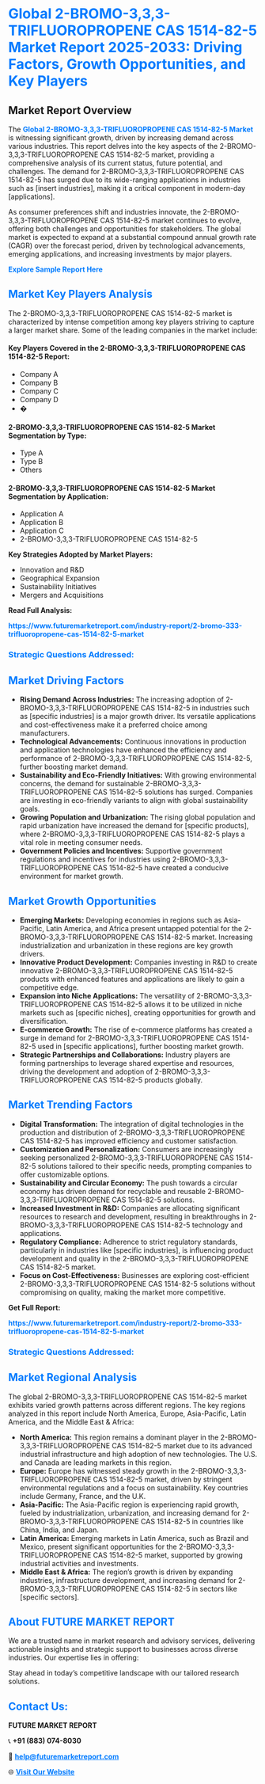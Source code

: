 <h1 style="color: #007BFF;">Global 2-BROMO-3,3,3-TRIFLUOROPROPENE CAS 1514-82-5 Market Report 2025-2033: Driving Factors, Growth Opportunities, and Key Players</h1>

<section id="overview">
<h2>Market Report Overview</h2>
<p>The <a href="https://www.futuremarketreport.com/industry-report/2-bromo-333-trifluoropropene-cas-1514-82-5-market" style="color: #007BFF; text-decoration: none;"><strong>Global 2-BROMO-3,3,3-TRIFLUOROPROPENE CAS 1514-82-5 Market</strong></a> is witnessing significant growth, driven by increasing demand across various industries. This report delves into the key aspects of the 2-BROMO-3,3,3-TRIFLUOROPROPENE CAS 1514-82-5 market, providing a comprehensive analysis of its current status, future potential, and challenges. The demand for 2-BROMO-3,3,3-TRIFLUOROPROPENE CAS 1514-82-5 has surged due to its wide-ranging applications in industries such as [insert industries], making it a critical component in modern-day [applications].</p>
<p>As consumer preferences shift and industries innovate, the 2-BROMO-3,3,3-TRIFLUOROPROPENE CAS 1514-82-5 market continues to evolve, offering both challenges and opportunities for stakeholders. The global market is expected to expand at a substantial compound annual growth rate (CAGR) over the forecast period, driven by technological advancements, emerging applications, and increasing investments by major players.</p>
</section>

<section id="overview">
<p><a href="https://www.futuremarketreport.com/request-sample/reportId=116279" style="color: #007BFF; text-decoration: none;"><strong>Explore Sample Report Here</strong></a></p>
</section>

<section id="key-players">
<h2 style="color: #007BFF;">Market Key Players Analysis</h2>
<p>The 2-BROMO-3,3,3-TRIFLUOROPROPENE CAS 1514-82-5 market is characterized by intense competition among key players striving to capture a larger market share. Some of the leading companies in the market include:</p>
<h4>Key Players Covered in the 2-BROMO-3,3,3-TRIFLUOROPROPENE CAS 1514-82-5 Report:</h4>
<ul><li>Company A</li><li>Company B</li><li>Company C</li><li>Company D</li><li>�</li></ul>
<h4>2-BROMO-3,3,3-TRIFLUOROPROPENE CAS 1514-82-5 Market Segmentation by Type:</h4>
<ul><li>Type A</li><li>Type B</li><li>Others</li></ul>

<h4>2-BROMO-3,3,3-TRIFLUOROPROPENE CAS 1514-82-5 Market Segmentation by Application:</h4>
<ul><li>Application A</li><li>Application B</li><li>Application C</li><li>2-BROMO-3,3,3-TRIFLUOROPROPENE CAS 1514-82-5</li></ul>
<p><strong>Key Strategies Adopted by Market Players:</strong></p>
<ul>
<li>Innovation and R&D</li>
<li>Geographical Expansion</li>
<li>Sustainability Initiatives</li>
<li>Mergers and Acquisitions</li>
</ul>
</section>

<section>
<p><strong>Read Full Analysis: </strong></p><a href="https://www.futuremarketreport.com/industry-report/2-bromo-333-trifluoropropene-cas-1514-82-5-market" style="color: #007BFF; text-decoration: none;"><strong>https://www.futuremarketreport.com/industry-report/2-bromo-333-trifluoropropene-cas-1514-82-5-market</strong></a>
<h3 style="color: #007BFF;">Strategic Questions Addressed:</h3>
</section>

<section id="driving-factors">
<h2 style="color: #007BFF;">Market Driving Factors</h2>
<ul>
<li><strong>Rising Demand Across Industries:</strong> The increasing adoption of 2-BROMO-3,3,3-TRIFLUOROPROPENE CAS 1514-82-5 in industries such as [specific industries] is a major growth driver. Its versatile applications and cost-effectiveness make it a preferred choice among manufacturers.</li>
<li><strong>Technological Advancements:</strong> Continuous innovations in production and application technologies have enhanced the efficiency and performance of 2-BROMO-3,3,3-TRIFLUOROPROPENE CAS 1514-82-5, further boosting market demand.</li>
<li><strong>Sustainability and Eco-Friendly Initiatives:</strong> With growing environmental concerns, the demand for sustainable 2-BROMO-3,3,3-TRIFLUOROPROPENE CAS 1514-82-5 solutions has surged. Companies are investing in eco-friendly variants to align with global sustainability goals.</li>
<li><strong>Growing Population and Urbanization:</strong> The rising global population and rapid urbanization have increased the demand for [specific products], where 2-BROMO-3,3,3-TRIFLUOROPROPENE CAS 1514-82-5 plays a vital role in meeting consumer needs.</li>
<li><strong>Government Policies and Incentives:</strong> Supportive government regulations and incentives for industries using 2-BROMO-3,3,3-TRIFLUOROPROPENE CAS 1514-82-5 have created a conducive environment for market growth.</li>
</ul>
</section>

<section id="growth-opportunities">
<h2 style="color: #007BFF;">Market Growth Opportunities</h2>
<ul>
<li><strong>Emerging Markets:</strong> Developing economies in regions such as Asia-Pacific, Latin America, and Africa present untapped potential for the 2-BROMO-3,3,3-TRIFLUOROPROPENE CAS 1514-82-5 market. Increasing industrialization and urbanization in these regions are key growth drivers.</li>
<li><strong>Innovative Product Development:</strong> Companies investing in R&D to create innovative 2-BROMO-3,3,3-TRIFLUOROPROPENE CAS 1514-82-5 products with enhanced features and applications are likely to gain a competitive edge.</li>
<li><strong>Expansion into Niche Applications:</strong> The versatility of 2-BROMO-3,3,3-TRIFLUOROPROPENE CAS 1514-82-5 allows it to be utilized in niche markets such as [specific niches], creating opportunities for growth and diversification.</li>
<li><strong>E-commerce Growth:</strong> The rise of e-commerce platforms has created a surge in demand for 2-BROMO-3,3,3-TRIFLUOROPROPENE CAS 1514-82-5 used in [specific applications], further boosting market growth.</li>
<li><strong>Strategic Partnerships and Collaborations:</strong> Industry players are forming partnerships to leverage shared expertise and resources, driving the development and adoption of 2-BROMO-3,3,3-TRIFLUOROPROPENE CAS 1514-82-5 products globally.</li>
</ul>
</section>

<section id="trending-factors">
<h2 style="color: #007BFF;">Market Trending Factors</h2>
<ul>
<li><strong>Digital Transformation:</strong> The integration of digital technologies in the production and distribution of 2-BROMO-3,3,3-TRIFLUOROPROPENE CAS 1514-82-5 has improved efficiency and customer satisfaction.</li>
<li><strong>Customization and Personalization:</strong> Consumers are increasingly seeking personalized 2-BROMO-3,3,3-TRIFLUOROPROPENE CAS 1514-82-5 solutions tailored to their specific needs, prompting companies to offer customizable options.</li>
<li><strong>Sustainability and Circular Economy:</strong> The push towards a circular economy has driven demand for recyclable and reusable 2-BROMO-3,3,3-TRIFLUOROPROPENE CAS 1514-82-5 solutions.</li>
<li><strong>Increased Investment in R&D:</strong> Companies are allocating significant resources to research and development, resulting in breakthroughs in 2-BROMO-3,3,3-TRIFLUOROPROPENE CAS 1514-82-5 technology and applications.</li>
<li><strong>Regulatory Compliance:</strong> Adherence to strict regulatory standards, particularly in industries like [specific industries], is influencing product development and quality in the 2-BROMO-3,3,3-TRIFLUOROPROPENE CAS 1514-82-5 market.</li>
<li><strong>Focus on Cost-Effectiveness:</strong> Businesses are exploring cost-efficient 2-BROMO-3,3,3-TRIFLUOROPROPENE CAS 1514-82-5 solutions without compromising on quality, making the market more competitive.</li>
</ul>
</section>

<section>
<p><strong>Get Full Report: </strong></p><a href="https://www.futuremarketreport.com/industry-report/2-bromo-333-trifluoropropene-cas-1514-82-5-market" style="color: #007BFF; text-decoration: none;"><strong>https://www.futuremarketreport.com/industry-report/2-bromo-333-trifluoropropene-cas-1514-82-5-market</strong></a>
<h3 style="color: #007BFF;">Strategic Questions Addressed:</h3>
</section>


<section id="regional-analysis">
<h2 style="color: #007BFF;">Market Regional Analysis</h2>
<p>The global 2-BROMO-3,3,3-TRIFLUOROPROPENE CAS 1514-82-5 market exhibits varied growth patterns across different regions. The key regions analyzed in this report include North America, Europe, Asia-Pacific, Latin America, and the Middle East & Africa:</p>
<ul>
<li><strong>North America:</strong> This region remains a dominant player in the 2-BROMO-3,3,3-TRIFLUOROPROPENE CAS 1514-82-5 market due to its advanced industrial infrastructure and high adoption of new technologies. The U.S. and Canada are leading markets in this region.</li>
<li><strong>Europe:</strong> Europe has witnessed steady growth in the 2-BROMO-3,3,3-TRIFLUOROPROPENE CAS 1514-82-5 market, driven by stringent environmental regulations and a focus on sustainability. Key countries include Germany, France, and the U.K.</li>
<li><strong>Asia-Pacific:</strong> The Asia-Pacific region is experiencing rapid growth, fueled by industrialization, urbanization, and increasing demand for 2-BROMO-3,3,3-TRIFLUOROPROPENE CAS 1514-82-5 in countries like China, India, and Japan.</li>
<li><strong>Latin America:</strong> Emerging markets in Latin America, such as Brazil and Mexico, present significant opportunities for the 2-BROMO-3,3,3-TRIFLUOROPROPENE CAS 1514-82-5 market, supported by growing industrial activities and investments.</li>
<li><strong>Middle East & Africa:</strong> The region’s growth is driven by expanding industries, infrastructure development, and increasing demand for 2-BROMO-3,3,3-TRIFLUOROPROPENE CAS 1514-82-5 in sectors like [specific sectors].</li>
</ul>
</section>

<footer>
<h2 style="color: #007BFF;">About FUTURE MARKET REPORT</h2>
<p>We are a trusted name in market research and advisory services, delivering actionable insights and strategic support to businesses across diverse industries. Our expertise lies in offering:</p>

<p>Stay ahead in today’s competitive landscape with our tailored research solutions.</p>

<h2 style="color: #007BFF;">Contact Us:</h2>
<p><strong>FUTURE MARKET REPORT</strong></p>
<p>📞 <strong>+91 (883) 074-8030</strong></p>
<p>📧 <strong><a href="mailto:help@futuremarketreport.com" style="color: #007BFF;">help@futuremarketreport.com</a></strong></p>
<p>🌐 <strong><a href="https://www.futuremarketreport.com/" style="color: #007BFF;">Visit Our Website</a></strong></p>
</footer>